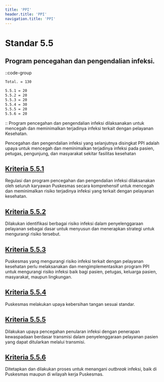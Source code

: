 ```yaml
---
title: 'PPI'
header.title: 'PPI'
navigation.title: 'PPI'
---
```


# Standar 5.5
## Program pencegahan dan pengendalian infeksi. 
::code-group
```bash [Nilai]
Total. = 130
```
```bash [Kriteria]
5.5.1 = 20
5.5.2 = 20
5.5.3 = 20
5.5.4 = 30
5.5.5 = 20
5.5.6 = 20
```
::
Program pencegahan dan pengendalian infeksi dilaksanakan untuk mencegah dan meminimalkan terjadinya infeksi terkait dengan pelayanan Kesehatan. 

Pencegahan dan pengendalian infeksi yang selanjutnya disingkat PPI adalah upaya untuk mencegah dan meminimalkan terjadinya infeksi pada pasien, petugas, pengunjung, dan masyarakat sekitar fasilitas kesehatan 

## [Kriteria 5.5.1](/5/5/1) 
Regulasi dan program pencegahan dan pengendalian infeksi dilaksanakan oleh seluruh karyawan Puskesmas secara komprehensif untuk mencegah dan meminimalkan risiko terjadinya infeksi yang terkait dengan pelayanan kesehatan. 

## [Kriteria 5.5.2](/5/5/2) 
Dilakukan identifikasi berbagai risiko infeksi dalam penyelenggaraan pelayanan sebagai dasar untuk menyusun dan menerapkan strategi untuk mengurangi risiko tersebut. 

## [Kriteria 5.5.3](/5/5/3) 
Puskesmas yang mengurangi risiko infeksi terkait dengan pelayanan kesehatan perlu melaksanakan dan mengimplementasikan program PPI untuk mengurangi risiko infeksi baik bagi pasien, petugas, keluarga pasien, masyarakat, maupun lingkungan. 

## [Kriteria 5.5.4](/5/5/4) 
Puskesmas melakukan upaya kebersihan tangan sesuai standar. 

## [Kriteria 5.5.5](/5/5/5) 
Dilakukan upaya pencegahan penularan infeksi dengan penerapan kewaspadaan berdasar transmisi dalam penyelenggaraan pelayanan pasien yang dapat ditularkan melalui transmisi. 

## [Kriteria 5.5.6](/5/5/6) 
Ditetapkan dan dilakukan proses untuk menangani _outbreak_ infeksi, baik di Puskesmas maupun di wilayah kerja Puskesmas. 

